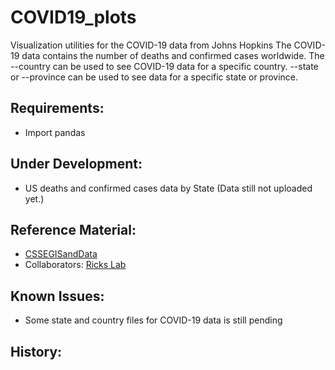 # COVID19_plots
Visualization utilities for the COVID-19 data from Johns Hopkins
The COVID-19 data contains the number of deaths and confirmed cases worldwide. The --country can be used to
see COVID-19 data for a specific country. --state or --province can be used to see data for a specific state or
province.

## Requirements:
* Import pandas 

## Under Development:
* US deaths and confirmed cases data by State (Data still not uploaded yet.)

## Reference Material:
* [CSSEGISandData](https://github.com/CSSEGISandData/COVID-19/tree/master/csse_covid_19_data)
* Collaborators: [Ricks Lab](https://github.com/Ricks-Lab)
## Known Issues:
* Some state and country files for COVID-19 data is still pending 

## History:
